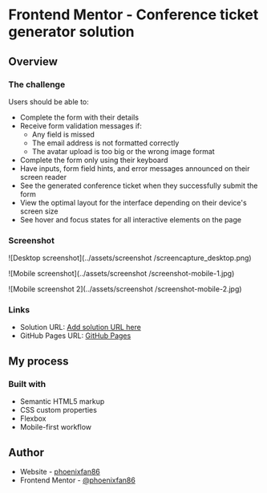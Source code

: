 # Frontend Mentor - Conference ticket generator solution

## Overview

### The challenge

Users should be able to:

- Complete the form with their details
- Receive form validation messages if:
  - Any field is missed
  - The email address is not formatted correctly
  - The avatar upload is too big or the wrong image format
- Complete the form only using their keyboard
- Have inputs, form field hints, and error messages announced on their screen reader
- See the generated conference ticket when they successfully submit the form
- View the optimal layout for the interface depending on their device's screen size
- See hover and focus states for all interactive elements on the page

### Screenshot

![Desktop screenshot](../assets/screenshot
/screencapture_desktop.png)

![Mobile screenshot](../assets/screenshot
/screenshot-mobile-1.jpg)

![Mobile screenshot 2](../assets/screenshot
/screenshot-mobile-2.jpg)

### Links

- Solution URL: [Add solution URL here](https://your-solution-url.com)
- GitHub Pages URL: [GitHub Pages](https://phoenixfan86.github.io/Conference-ticket-generator/)

## My process

### Built with

- Semantic HTML5 markup
- CSS custom properties
- Flexbox
- Mobile-first workflow

## Author

- Website - [phoenixfan86](https://phoenixfan86.github.io/Portfolio_page/)
- Frontend Mentor - [@phoenixfan86](https://www.frontendmentor.io/profile/phoenixfan86)
